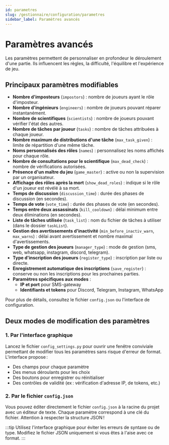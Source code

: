 ```yaml
---
id: parametres
slug: /gestionnaire/configuration/parametres
sidebar_label: Paramètres avancés
---
```


# Paramètres avancés

Les paramètres permettent de personnaliser en profondeur le déroulement d'une partie. Ils influencent les règles, la difficulté, l'équilibre et l'expérience de jeu.

## Principaux paramètres modifiables

- **Nombre d'imposteurs** (`impostors`) : nombre de joueurs ayant le rôle d'imposteur.
- **Nombre d'ingénieurs** (`engineers`) : nombre de joueurs pouvant réparer instantanément.
- **Nombre de scientifiques** (`scientists`) : nombre de joueurs pouvant vérifier l'état des autres.
- **Nombre de tâches par joueur** (`tasks`) : nombre de tâches attribuées à chaque joueur.
- **Nombre maximum de distributions d'une tâche** (`max_task_given`) : limite de répartition d'une même tâche.
- **Noms personnalisés des rôles** (`names`) : personnalisez les noms affichés pour chaque rôle.
- **Nombre de consultations pour le scientifique** (`max_dead_check`) : nombre de vérifications autorisées.
- **Présence d'un maître du jeu** (`game_master`) : active ou non la supervision par un organisateur.
- **Affichage des rôles après la mort** (`show_dead_roles`) : indique si le rôle d'un joueur est révélé à sa mort.
- **Temps de discussion** (`discussion_time`) : durée des phases de discussion (en secondes).
- **Temps de vote** (`vote_time`) : durée des phases de vote (en secondes).
- **Temps entre deux assassinats** (`kill_cooldown`) : délai minimum entre deux éliminations (en secondes).
- **Liste de tâches utilisée** (`task_list`) : nom du fichier de tâches à utiliser (dans le dossier `taskList`).
- **Gestion des avertissements d'inactivité** (`min_before_inactiv_warn`, `max_warns`) : délai avant avertissement et nombre maximal d'avertissements.
- **Type de gestion des joueurs** (`manager_type`) : mode de gestion (sms, web, whatsapp, instagram, discord, telegram).
- **Type d'inscription des joueurs** (`register_type`) : inscription par liste ou directe.
- **Enregistrement automatique des inscriptions** (`save_register`) : conserve ou non les inscriptions pour les prochaines parties.
- **Paramètres spécifiques aux modes** :
    - **IP et port** pour SMS-gateway
    - **Identifiants et tokens** pour Discord, Telegram, Instagram, WhatsApp

Pour plus de détails, consultez le fichier `config.json` ou l'interface de configuration.

## Deux modes de modification des paramètres

### 1. Par l'interface graphique

Lancez le fichier `config_settings.py` pour ouvrir une fenêtre conviviale permettant de modifier tous les paramètres sans risque d'erreur de format. L'interface propose :
- Des champs pour chaque paramètre
- Des menus déroulants pour les choix
- Des boutons pour enregistrer ou réinitialiser
- Des contrôles de validité (ex : vérification d'adresse IP, de tokens, etc.)

[//]: # (> ![Illustration interface paramètres]&#40;/img/parametres-interface.png&#41;)

### 2. Par le fichier `config.json`

Vous pouvez éditer directement le fichier `config.json` à la racine du projet avec un éditeur de texte. Chaque paramètre correspond à une clé du fichier. Attention à respecter la structure JSON !

:::tip
Utilisez l'interface graphique pour éviter les erreurs de syntaxe ou de type. Modifiez le fichier JSON uniquement si vous êtes à l'aise avec ce format.
:::
